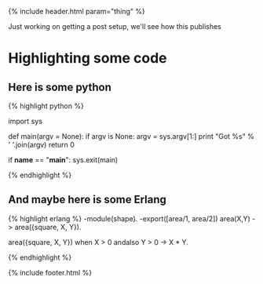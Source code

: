 ---
---
{% include header.html param="thing" %}

Just working on getting a post setup, we'll see how this publishes

# Highlighting some code

## Here is some python
{% highlight python %}

import sys

def main(argv = None):
    if argv is None:
        argv = sys.argv[1:]
    print "Got %s" % ' '.join(argv)
    return 0

if __name__ == "__main__":
    sys.exit(main)

{% endhighlight %}

## And maybe here is some Erlang
{% highlight erlang %}
-module(shape).
-export([area/1, area/2])
area(X,Y) ->
    area({square, X, Y}).

area({square, X, Y}) when X > 0 andalso Y > 0 ->
    X * Y.

{% endhighlight %}

{% include footer.html %}
